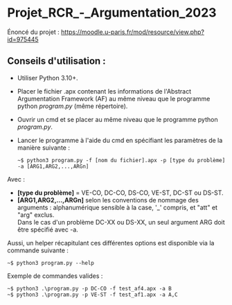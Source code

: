 # Projet_RCR_-_Argumentation_2023

Énoncé du projet :
https://moodle.u-paris.fr/mod/resource/view.php?id=975445  

## Conseils d'utilisation :
- Utiliser Python 3.10+.  
- Placer le fichier .apx contenant les informations de l'Abstract Argumentation Framework (AF) au même niveau que le programme python *program.py* (même répertoire).  
-  Ouvrir un cmd et se placer au même niveau que le programme python *program.py*.

- Lancer le programme à l'aide du cmd en spécifiant les paramètres de la manière suivante :

      ~$ python3 program.py -f [nom du fichier].apx -p [type du problème] -a [ARG1,ARG2,...,ARGn]
 

Avec :
-   **[type du problème]** = VE-CO, DC-CO, DS-CO, VE-ST, DC-ST ou DS-ST.  
-   **[ARG1,ARG2,...,ARGn]** selon les conventions de nommage des arguments : alphanumérique sensible à la case, '_' compris, et "att" et "arg" exclus.  
Dans le cas d'un problème DC-XX ou DS-XX, un seul argument ARG doit être spécifié avec -a.  

Aussi, un helper récapitulant ces différentes options est disponible via la commande suivante :

    ~$ python3 program.py --help

Exemple de commandes valides :

    ~$ python3 .\program.py -p DC-CO -f test_af4.apx -a B
    ~$ python3 .\program.py -p VE-ST -f test_af1.apx -a A,C
